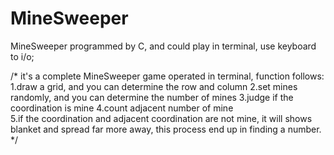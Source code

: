 # MineSweeper
MineSweeper programmed by C, and could play in terminal, use keyboard to i/o;

/*
it's a complete MineSweeper game operated in terminal, function follows:
1.draw a grid, and you can determine the row and column
2.set mines randomly, and you can determine the number of mines
3.judge if the coordination is mine
4.count adjacent number of mine  
5.if the coordination and adjacent coordination are not mine, it will shows blanket and spread far more away, this process end up in finding a number.
*/
